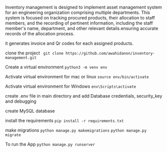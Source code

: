 Inventory management is designed to implement asset management system for an engineering organization comprising multiple departments. This system is focused on tracking procured products, their allocation to staff members, and the recording of pertinent information, including the staff member's name, department, and other relevant details.ensuring accurate records of the allocation process.

it generates invoice and Qr codes for each assigned products.

clone the project
``` git clone https://github.com/awahidanon/inventory-management.git```

Create a virtual environment 
``` python3 -m venv env ``` 

Activate virtual environment for mac or linux 
``` source env/bin/activate  ``` 

Activate virtual environment for Windows
```env\Scripts\activate```
 
create .env file in main directory and add Database credentials, security_key and debugging

create MySQL database 

install the requirements
```pip install -r requirements.txt```

make migrations
```python manage.py makemigrations```
```python manage.py migrate```

To run the App
```python manage.py runserver ```
